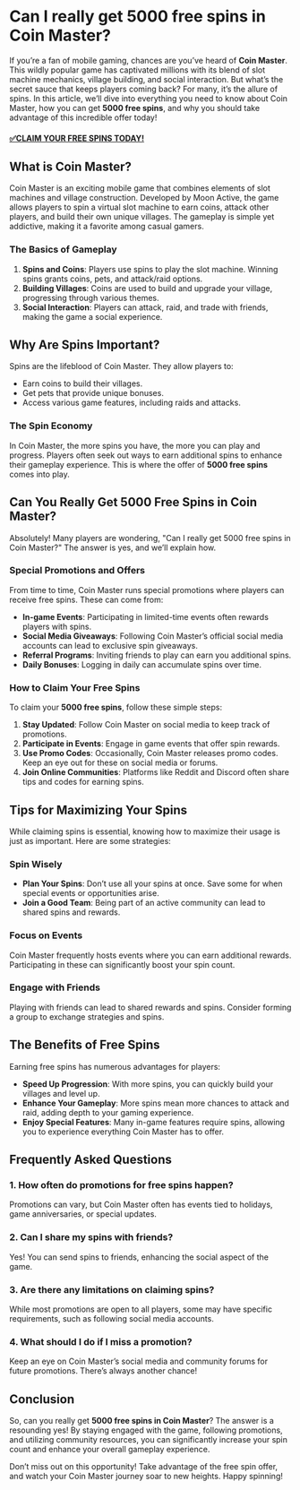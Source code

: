 # Can I really get 5000 free spins in Coin Master?

If you’re a fan of mobile gaming, chances are you’ve heard of **Coin Master**. This wildly popular game has captivated millions with its blend of slot machine mechanics, village building, and social interaction. But what’s the secret sauce that keeps players coming back? For many, it’s the allure of spins. In this article, we’ll dive into everything you need to know about Coin Master, how you can get **5000 free spins**, and why you should take advantage of this incredible offer today!

#### [✅CLAIM YOUR FREE SPINS TODAY!](https://edris2025.github.io/spins/)

## What is Coin Master?

Coin Master is an exciting mobile game that combines elements of slot machines and village construction. Developed by Moon Active, the game allows players to spin a virtual slot machine to earn coins, attack other players, and build their own unique villages. The gameplay is simple yet addictive, making it a favorite among casual gamers.

### The Basics of Gameplay

1. **Spins and Coins**: Players use spins to play the slot machine. Winning spins grants coins, pets, and attack/raid options.
2. **Building Villages**: Coins are used to build and upgrade your village, progressing through various themes.
3. **Social Interaction**: Players can attack, raid, and trade with friends, making the game a social experience.

## Why Are Spins Important?

Spins are the lifeblood of Coin Master. They allow players to:

- Earn coins to build their villages.
- Get pets that provide unique bonuses.
- Access various game features, including raids and attacks.

### The Spin Economy

In Coin Master, the more spins you have, the more you can play and progress. Players often seek out ways to earn additional spins to enhance their gameplay experience. This is where the offer of **5000 free spins** comes into play.

## Can You Really Get 5000 Free Spins in Coin Master?

Absolutely! Many players are wondering, "Can I really get 5000 free spins in Coin Master?" The answer is yes, and we’ll explain how.

### Special Promotions and Offers

From time to time, Coin Master runs special promotions where players can receive free spins. These can come from:

- **In-game Events**: Participating in limited-time events often rewards players with spins.
- **Social Media Giveaways**: Following Coin Master’s official social media accounts can lead to exclusive spin giveaways.
- **Referral Programs**: Inviting friends to play can earn you additional spins.
- **Daily Bonuses**: Logging in daily can accumulate spins over time.

### How to Claim Your Free Spins

To claim your **5000 free spins**, follow these simple steps:

1. **Stay Updated**: Follow Coin Master on social media to keep track of promotions.
2. **Participate in Events**: Engage in game events that offer spin rewards.
3. **Use Promo Codes**: Occasionally, Coin Master releases promo codes. Keep an eye out for these on social media or forums.
4. **Join Online Communities**: Platforms like Reddit and Discord often share tips and codes for earning spins.

## Tips for Maximizing Your Spins

While claiming spins is essential, knowing how to maximize their usage is just as important. Here are some strategies:

### Spin Wisely

- **Plan Your Spins**: Don’t use all your spins at once. Save some for when special events or opportunities arise.
- **Join a Good Team**: Being part of an active community can lead to shared spins and rewards.

### Focus on Events

Coin Master frequently hosts events where you can earn additional rewards. Participating in these can significantly boost your spin count.

### Engage with Friends

Playing with friends can lead to shared rewards and spins. Consider forming a group to exchange strategies and spins.

## The Benefits of Free Spins

Earning free spins has numerous advantages for players:

- **Speed Up Progression**: With more spins, you can quickly build your villages and level up.
- **Enhance Your Gameplay**: More spins mean more chances to attack and raid, adding depth to your gaming experience.
- **Enjoy Special Features**: Many in-game features require spins, allowing you to experience everything Coin Master has to offer.

## Frequently Asked Questions

### 1. How often do promotions for free spins happen?

Promotions can vary, but Coin Master often has events tied to holidays, game anniversaries, or special updates. 

### 2. Can I share my spins with friends?

Yes! You can send spins to friends, enhancing the social aspect of the game.

### 3. Are there any limitations on claiming spins?

While most promotions are open to all players, some may have specific requirements, such as following social media accounts.

### 4. What should I do if I miss a promotion?

Keep an eye on Coin Master’s social media and community forums for future promotions. There’s always another chance!

## Conclusion

So, can you really get **5000 free spins in Coin Master**? The answer is a resounding yes! By staying engaged with the game, following promotions, and utilizing community resources, you can significantly increase your spin count and enhance your overall gameplay experience.

Don’t miss out on this opportunity! Take advantage of the free spin offer, and watch your Coin Master journey soar to new heights. Happy spinning!
